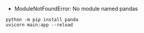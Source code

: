 * ModuleNotFoundError: No module named pandas
```
python -m pip install panda
uvicorn main:app --reload
```
